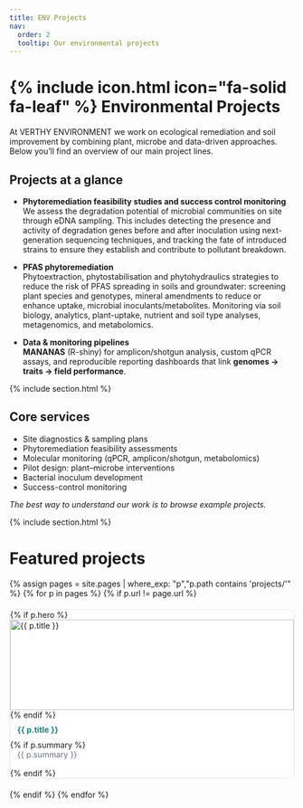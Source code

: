 ```yaml
---
title: ENV Projects
nav:
  order: 2
  tooltip: Our environmental projects
---
```


# {% include icon.html icon="fa-solid fa-leaf" %} Environmental Projects

At VERTHY ENVIRONMENT we work on ecological remediation and soil improvement by combining plant, microbe and data-driven approaches.  
Below you’ll find an overview of our main project lines.

## Projects at a glance

- **Phytoremediation feasibility studies and success control monitoring**  
  We assess the degradation potential of microbial communities on site through eDNA sampling. This includes detecting the presence and activity of degradation genes before and after inoculation using next-generation sequencing techniques, and tracking the fate of introduced strains to ensure they establish and contribute to pollutant breakdown.

- **PFAS phytoremediation**  
  Phytoextraction, phytostabilisation and phytohydraulics strategies to reduce the risk of PFAS spreading in soils and groundwater: screening plant species and genotypes, mineral amendments to reduce or enhance uptake, microbial inoculants/metabolites. Monitoring via soil biology, analytics, plant-uptake, nutrient and soil type analyses, metagenomics, and metabolomics.

- **Data & monitoring pipelines**  
  **MANANAS** (R-shiny) for amplicon/shotgun analysis, custom qPCR assays, and reproducible reporting dashboards that link **genomes → traits → field performance**.

{% include section.html %}

## Core services

- Site diagnostics & sampling plans
- Phytoremediation feasibility assessments   
- Molecular monitoring (qPCR, amplicon/shotgun, metabolomics)  
- Pilot design: plant–microbe interventions  
- Bacterial inoculum development  
- Success-control monitoring  

*The best way to understand our work is to browse example projects.*

{% include section.html %}

# Featured projects

<div class="proj-grid">
  {% assign pages = site.pages | where_exp: "p","p.path contains 'projects/'" %}
  {% for p in pages %}
    {% if p.url != page.url %}
      <a class="proj-card" href="{{ p.url | relative_url }}">
        {% if p.hero %}<img src="{{ p.hero | relative_url }}" alt="{{ p.title }}">{% endif %}
        <div class="proj-title">{{ p.title }}</div>
        {% if p.summary %}<div class="proj-summary">{{ p.summary }}</div>{% endif %}
      </a>
    {% endif %}
  {% endfor %}
</div>

<style>
.proj-grid{display:grid;grid-template-columns:repeat(auto-fill,minmax(260px,1fr));gap:20px;margin-top:1rem}
.proj-card{text-decoration:none;border:1px solid #e5e7eb;border-radius:10px;overflow:hidden;background:#fff;transition:.2s}
.proj-card:hover{transform:translateY(-4px);box-shadow:0 10px 20px rgba(0,0,0,.08)}
.proj-card img{width:100%;height:160px;object-fit:cover}
.proj-title{font-weight:700;color:#217f82;padding:.6rem .8rem}
.proj-summary{color:#6b7280;padding:0 .8rem 1rem}
</style>
